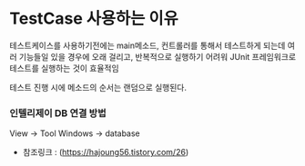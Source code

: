 # TestCase 사용하는 이유

테스트케이스를 사용하기전에는 main메소드, 컨트롤러를 통해서 테스트하게 되는데 여러 기능들일 있을 경우에 오래 걸리고, 반복적으로 실행하기 어려워 JUnit 프레임워크로 테스트를 실행하는 것이 효율적임

테스트 진행 시에 메소드의 순서는 랜덤으로 실행된다.



### 인텔리제이 DB 연결 방법 
View -> Tool Windows -> database

+ 참조링크 : (https://hajoung56.tistory.com/26)
